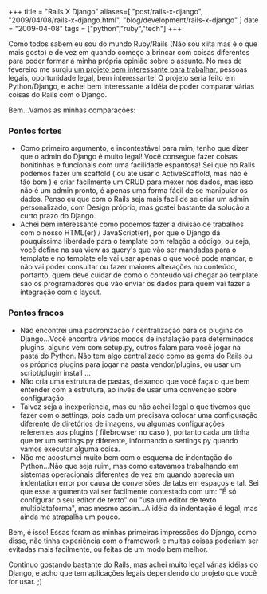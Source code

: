+++
title = "Rails X Django"
aliases=[
  "post/rails-x-django",
  "2009/04/08/rails-x-django.html",
  "blog/development/rails-x-django"
]
date = "2009-04-08"
tags = ["python","ruby","tech"]
+++

Como todos sabem eu sou do mundo Ruby/Rails (Não sou xiita mas é o
que mais gosto) e de vez em quando começo a brincar com coisas
diferentes para poder formar a minha própria opinião sobre o assunto.
No mes de fevereiro me surgiu
[um projeto bem interessante para trabalhar](http://pothix.com/blog/development/projeto-de-fevereiro "Projeto de fevereiro"),
pessoas legais, oportunidade legal, bem interessante! O projeto seria
feito em Python/Django, e achei bem interessante a idéia de poder
comparar várias coisas do Rails com o Django.

Bem...Vamos as minhas comparações:

### Pontos fortes
* Como primeiro argumento, e incontestável para mim, tenho que dizer que o admin do Django é muito legal! Você consegue fazer coisas bonitinhas e funcionais com uma facilidade espantosa! Sei que no Rails podemos fazer um scaffold ( ou até usar o ActiveScaffold, mas não é tão bom ) e criar facilmente um CRUD para mexer nos dados, mas isso não é um admin pronto, é apenas uma forma fácil de se manipular os dados. Penso eu que com o Rails seja mais facil de se criar um admin personalizado, com Design próprio, mas gostei bastante da solução a curto prazo do Django.
* Achei bem interessante como podemos fazer a divisão de trabalhos com o nosso HTML(er) / JavaScript(er), por que o Django dá pouquíssima liberdade para o template com relação a código, ou seja, você define na sua view as query's que vão ser mandadas para o template e no template ele vai usar apenas o que você pode mandar, e não vai poder consultar ou fazer maiores alterações no conteúdo, portanto, quem deve cuidar de como o conteúdo vai chegar ao template são os programadores que vão enviar os dados para quem vai fazer a integração com o layout.

### Pontos fracos
*  Não encontrei uma padronização / centralização para os plugins do Django...Você encontra vários modos de instalação para determinados plugins, alguns vem com setup.py, outros falam para você jogar na pasta do Python. Não tem algo centralizado como as gems do Rails ou os próprios plugins para jogar na pasta vendor/plugins, ou usar um script/plugin install ...
*  Não cria uma estrutura de pastas, deixando que você faça o que bem entender com a estrutura, ao invés de usar uma convenção sobre configuração.
* Talvez seja a inexperiencia, mas eu não achei legal o que tivemos que fazer com o settings, pois cada um precisava colocar uma configuração diferente de diretórios de imagens, ou algumas configurações referentes aos plugins ( filebrowser no caso ), portanto cada um tinha que ter um settings.py diferente, informando o settings.py quando vamos executar alguma coisa.
* Não me acostumei muito bem com o esquema de indentação do Python...Não que seja ruim, mas como estavamos trabalhando em sistemas operacionais diferentes de vez em quando aparecia um indentation error por causa de conversões de tabs em espaços e tal. Sei que esse argumento vai ser facilmente contestado com um: "É só configurar o seu editor de texto" ou "usa um editor de texto multiplataforma", mas mesmo assim...A idéia da indentação é legal, mas ainda me atrapalha um pouco.

Bem, é isso! Essas foram as minhas primeiras impressões do Django,
como disse, não tinha experiência com o framework e muitas coisas
poderiam ser evitadas mais facilmente, ou feitas de um modo bem
melhor.

Continuo gostando bastante do Rails, mas achei muito legal várias
idéias do Django, e acho que tem aplicações legais dependendo do
projeto que você for usar. ;)



